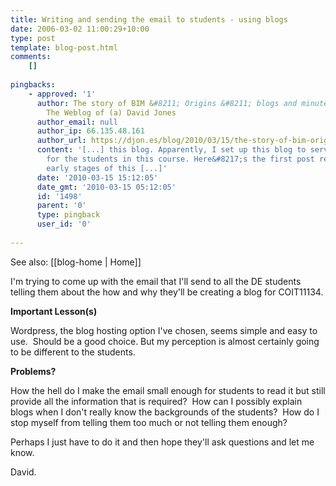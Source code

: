 ```yaml
---
title: Writing and sending the email to students - using blogs
date: 2006-03-02 11:00:29+10:00
type: post
template: blog-post.html
comments:
    []
    
pingbacks:
    - approved: '1'
      author: The story of BIM &#8211; Origins &#8211; blogs and minute papers &laquo;
        The Weblog of (a) David Jones
      author_email: null
      author_ip: 66.135.48.161
      author_url: https://djon.es/blog/2010/03/15/the-story-of-bim-origins-blogs-and-minute-papers/
      content: '[...] this blog. Apparently, I set up this blog to serve as an example
        for the students in this course. Here&#8217;s the first post reflecting on the
        early stages of this [...]'
      date: '2010-03-15 15:12:05'
      date_gmt: '2010-03-15 05:12:05'
      id: '1498'
      parent: '0'
      type: pingback
      user_id: '0'
    
---
```


See also: [[blog-home | Home]]

I'm trying to come up with the email that I'll send to all the DE students telling them about the how and why they'll be creating a blog for COIT11134.

**Important Lesson(s)**

Wordpress, the blog hosting option I've chosen, seems simple and easy to use.  Should be a good choice. But my perception is almost certainly going to be different to the students.

**Problems?**

How the hell do I make the email small enough for students to read it but still provide all the information that is required?  How can I possibly explain blogs when I don't really know the backgrounds of the students?  How do I stop myself from telling them too much or not telling them enough?

Perhaps I just have to do it and then hope they'll ask questions and let me know.

David.
